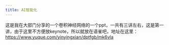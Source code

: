 ```yaml
---
title: AI智能化
---
```


这是我在大部门分享的一个卷积神经网络的一个ppt，一共有三讲左右，这是第一讲，由于这里不方便放keynote，所以就放在语雀吧，地址在这里：https://www.yuque.com/yinyingxian/dptfgb/mk6vla









